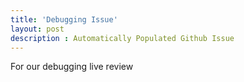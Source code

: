 ```yaml
---
title: 'Debugging Issue'
layout: post
description : Automatically Populated Github Issue
---
```


For our debugging live review

